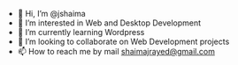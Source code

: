 - 👋 Hi, I’m @jshaima
- 👀 I’m interested in Web and Desktop Development
- 🌱 I’m currently learning Wordpress
- 💞️ I’m looking to collaborate on Web Development projects
- 📫 How to reach me by mail shaimajrayed@gmail.com

<!---
jshaima/jshaima is a ✨ special ✨ repository because its `README.md` (this file) appears on your GitHub profile.
You can click the Preview link to take a look at your changes.
--->
